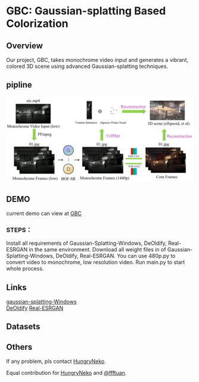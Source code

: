 # GBC: Gaussian-splatting Based Colorization  
## Overview  
Our project, GBC, takes monochrome video input and generates a vibrant, colored 3D scene using advanced Gaussian-splatting techniques.  
## pipline  
![main figure](main_web.jpg)

## DEMO
current demo can view at [GBC](http://elucidator.cn/gbc-demo/)  

### STEPS：  
Install all requirements of Gaussian-Splatting-Windows, DeOldify, Real-ESRGAN in the same environment.
Download all weight files in of Gaussian-Splatting-Windows, DeOldify, Real-ESRGAN.
You can use 480p.py to convert video to monochrome, low resolution video.
Run main.py to start whole process.

## Links  
[gaussian-splatting-Windows](https://github.com/jonstephens85/gaussian-splatting-Windows)  
[DeOldify](https://github.com/jantic/DeOldify)
[Real-ESRGAN](https://github.com/xinntao/Real-ESRGAN)

## Datasets

## Others    
<!--<img src="https://github.com/HungryNeko/GBC-Gaussian-splatting-Based-Colorization/assets/160721586/abef1969-de6f-4b85-a9db-30a44ae0a872" width="100px">  -->

If any problem, pls contact [HungryNeko](https://github.com/HungryNeko).

Equal contribution for [HungryNeko](https://github.com/HungryNeko) and [@ffftuan](https://github.com/ffftuanxxx).
